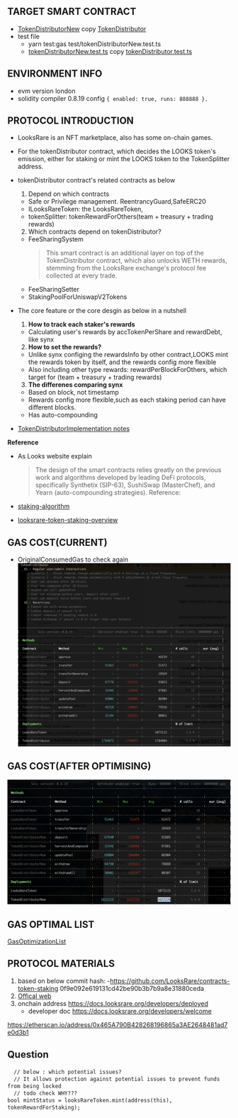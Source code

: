 ## TARGET SMART CONTRACT

- [TokenDistributorNew](contracts/TokenDistributorNew.sol) copy [TokenDistributor](contracts/TokenDistributor.sol)
- test file
  - yarn test:gas test/tokenDistributorNew.test.ts
  - [tokenDistributorNew.test.ts](test/tokenDistributorNew.test.ts) copy [tokenDistributor.test.ts](test/tokenDistributor.test.ts)

## ENVIRONMENT INFO

- evm version london
- solidity compiler 0.8.19 config `{ enabled: true, runs: 888888 }.`

## PROTOCOL INTRODUCTION

- LooksRare is an NFT marketplace, also has some on-chain games.

- For the tokenDistributor contract, which decides the LOOKS token's emission, either for staking or mint the LOOKS token to the TokenSplitter address.

- tokenDistributor contract's related contracts as below
  1. Depend on which contracts
  - Safe or Privilege management. ReentrancyGuard,SafeERC20
  - ILooksRareToken: the LooksRareToken,
  - tokenSplitter: tokenRewardForOthers(team + treasury + trading rewards)
  2. Which contracts depend on tokenDistributor?
  - FeeSharingSystem
    > This smart contract is an additional layer on top of the TokenDistributor contract, which also unlocks WETH rewards, stemming from the LooksRare exchange's protocol fee collected at every trade.
  - FeeSharingSetter
  - StakingPoolForUniswapV2Tokens
- The core feature or the core desgin as below in a nutshell

  1. **How to track each staker's rewards**

  - Calculating user's rewards by accTokenPerShare and rewardDebt, like synx

  2. **How to set the rewards?**

  - Unlike synx configing the rewardsInfo by other contract,LOOKS mint the rewards token by itself, and the rewards config more flexible
  - Also including other type rewards: rewardPerBlockForOthers, which target for (team + treasury + trading rewards)

  3. **The differenes comparing synx**

  - Based on block, not timestamp
  - Rewards config more flexible,such as each staking period can have different blocks.
  - Has auto-compounding
- [TokenDistributorImplementation notes](TokenDistributorImplementation.md)

**Reference**

- As Looks website explain
  > The design of the smart contracts relies greatly on the previous work and algorithms developed by leading DeFi protocols, specifically Synthetix (SIP-63), SushiSwap (MasterChef), and Yearn (auto-compounding strategies).
  > Reference:

* [staking-algorithm](https://www.rareskills.io/post/staking-algorithm)

* [looksrare-token-staking-overview](https://docs.looksrare.org/developers/looksrare-token-staking-overview)

## GAS COST(CURRENT)

- OriginalConsumedGas to check again
  <img src="OriginalConsumedGas.png" alt="external_result" width="1000"/>

## GAS COST(AFTER OPTIMISING)
<img src="ConsumedGas_V2.png" alt="external_result" width="1000"/>

## GAS OPTIMAL LIST
[GasOptimizationList](GasOptimalList.md)

## PROTOCOL MATERIALS

1. based on below commit hash: -https://github.com/LooksRare/contracts-token-staking 0f9e092e619131cd42be90b3b7b9a8e31880ceda
2. [Offical web](https://looksrare.org/)
3. onchain address https://docs.looksrare.org/developers/deployed 
   - developer doc https://docs.looksrare.org/developers/welcome


https://etherscan.io/address/0x465A790B428268196865a3AE2648481ad7e0d3b1

## Question

```
  // below : which potential issues?
  // It allows protection against potential issues to prevent funds from being locked
  // todo check WHY???
bool mintStatus = looksRareToken.mint(address(this), tokenRewardForStaking);
```